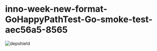 # inno-week-new-format-GoHappyPathTest-Go-smoke-test-aec56a5-8565

![depshield](https://cpeters1.dev.depshield.sonatype.org/badges/depshield-testing/inno-week-new-format-GoHappyPathTest-Go-smoke-test-aec56a5-8565/depshield.svg)